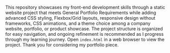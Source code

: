 This repository showcases my front-end development skills through a static website project that meets General Portfolio Requirements while adding advanced CSS styling, Flexbox/Grid layouts, responsive design without frameworks, CSS animations, and a theme choice among a company website, portfolio, or product showcase. The project structure is organized for easy navigation, and ongoing refinement is recommended as I progress through my learning journey. Open `index.html` in a web browser to view the project. Thank you for considering my portfolio piece.